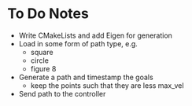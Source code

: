 # To Do Notes

- Write CMakeLists and add Eigen for generation
- Load in some form of path type, e.g.
  - square
  - circle
  - figure 8
- Generate a path and timestamp the goals
  - keep the points such that they are less max_vel
- Send path to the controller
